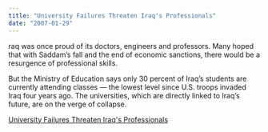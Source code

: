 ```yaml
---
title: "University Failures Threaten Iraq's Professionals"
date: "2007-01-29"
---
```


raq was once proud of its doctors, engineers and professors. Many hoped that with Saddam’s fall and the end of economic sanctions, there would be a resurgence of professional skills.

But the Ministry of Education says only 30 percent of Iraq’s students are currently attending classes — the lowest level since U.S. troops invaded Iraq four years ago. The universities, which are directly linked to Iraq’s future, are on the verge of collapse.

  
[University Failures Threaten Iraq's Professionals](http://www.npr.org/templates/story/story.php?storyId=7070116&ft=1&f=1010)

